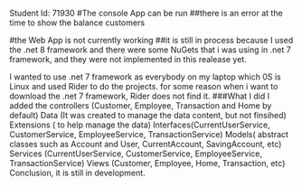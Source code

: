 Student Id: 71930
#The console App can be run 
##there is an error at the time to show the balance customers

#the Web App is not currently working
##it is still in process
because I used the .net 8 framework and there were some NuGets that i was using in .net 7 framework, and they were not implemented in this realease yet.

I wanted to use .net 7 framework as everybody on my laptop which 0S is Linux and used Rider to do the projects.
for some reason when i want to download the .net 7 framework, Rider does not find it. 
###What I did
I added 
the controllers (Customer, Employee, Transaction and Home by default)
Data (It was created to manage the data content, but not finsihed)
Extensions ( to help manage the data)
Interfaces(CurrentUserService, CustomerService, EmployeeService, TransactionService)
Models( abstract classes such as Account and User, CurrentAccount, SavingAccount, etc)
Services (CurrentUserService, CustomerService, EmployeeService, TransactionService)
Views (Customer, Employee, Home, Transaction, etc)
Conclusion, it is still in development.
